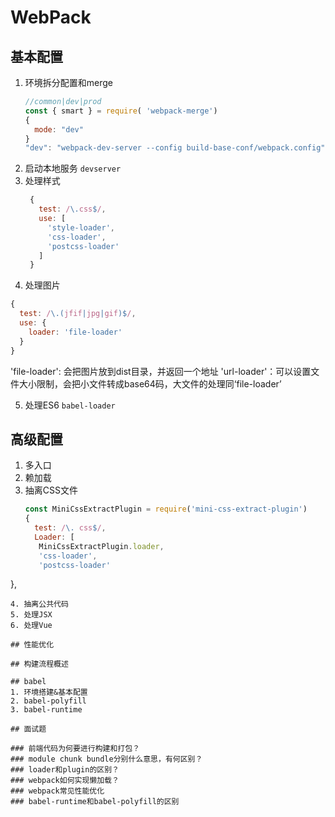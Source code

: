 # WebPack

## 基本配置
1. 环境拆分配置和merge
   ```js
   //common|dev|prod
   const { smart } = require( 'webpack-merge')
   {
     mode: "dev"
   }
   "dev": "webpack-dev-server --config build-base-conf/webpack.config"
   ```
2. 启动本地服务
   `devserver`
3. 处理样式
   ```js
    {
      test: /\.css$/,
      use: [
        'style-loader',
        'css-loader',
        'postcss-loader'
      ]
    }
    ```
4. 处理图片
  ```js
  {
    test: /\.(jfif|jpg|gif)$/,
    use: {
      loader: 'file-loader' 
    }
  }
  ```
'file-loader': 会把图片放到dist目录，并返回一个地址
'url-loader'：可以设置文件大小限制，会把小文件转成base64码，大文件的处理同‘file-loader’

5. 处理ES6
   `babel-loader`

## 高级配置
1. 多入口
2. 赖加载
3. 抽离CSS文件
   ```js
   const MiniCssExtractPlugin = require('mini-css-extract-plugin')
   {
     test: /\. css$/, 
     Loader: [
      MiniCssExtractPlugin.loader,
      'css-loader',
      'postcss-loader'
  },
```
4. 抽离公共代码
5. 处理JSX
6. 处理Vue

## 性能优化

## 构建流程概述

## babel
1. 环境搭建&基本配置
2. babel-polyfill
3. babel-runtime

## 面试题

### 前端代码为何要进行构建和打包？
### module chunk bundle分别什么意思，有何区别？
### loader和plugin的区别？
### webpack如何实现懒加载？
### webpack常见性能优化
### babel-runtime和babel-polyfill的区别